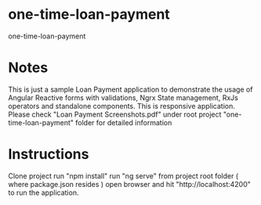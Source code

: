 # one-time-loan-payment
one-time-loan-payment

# Notes
This is just a sample Loan Payment application to demonstrate the usage of Angular  Reactive forms with validations, Ngrx State management, RxJs operators and standalone components.
This is responsive application. Please check "Loan Payment Screenshots.pdf" under root project "one-time-loan-payment" folder for detailed information

# Instructions
Clone project
run "npm install"
run "ng serve" from project root folder ( where package.json resides )
open browser and hit "http://localhost:4200" to run the application.

